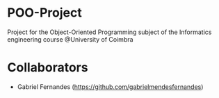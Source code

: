 # POO-Project
 Project for the Object-Oriented Programming subject of the Informatics engineering course @University of Coimbra
# Collaborators
  - Gabriel Fernandes (https://github.com/gabrielmendesfernandes)
